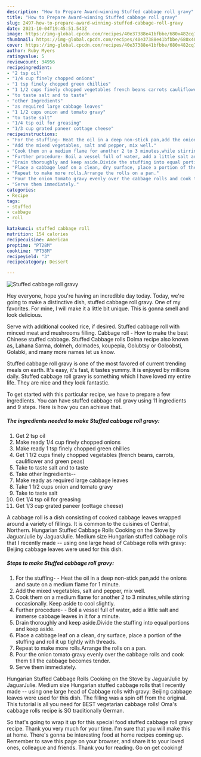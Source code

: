 ```yaml
---
description: "How to Prepare Award-winning Stuffed cabbage roll gravy"
title: "How to Prepare Award-winning Stuffed cabbage roll gravy"
slug: 2497-how-to-prepare-award-winning-stuffed-cabbage-roll-gravy
date: 2021-10-04T19:45:51.543Z
image: https://img-global.cpcdn.com/recipes/40e37388e41bfbbe/680x482cq70/stuffed-cabbage-roll-gravy-recipe-main-photo.jpg
thumbnail: https://img-global.cpcdn.com/recipes/40e37388e41bfbbe/680x482cq70/stuffed-cabbage-roll-gravy-recipe-main-photo.jpg
cover: https://img-global.cpcdn.com/recipes/40e37388e41bfbbe/680x482cq70/stuffed-cabbage-roll-gravy-recipe-main-photo.jpg
author: Ruby Myers
ratingvalue: 5
reviewcount: 34956
recipeingredient:
- "2 tsp oil"
- "1/4 cup finely chopped onions"
- "1 tsp finely chopped green chillies"
- "1 1/2 cups finely chopped vegetables french beans carrots cauliflower and green peas"
- "to taste salt and to taste"
- "other Ingredients"
- "as required large cabbage leaves"
- "1 1/2 cups onion and tomato gravy"
- "to taste salt"
- "1/4 tsp oil for greasing"
- "1/3 cup grated paneer cottage cheese"
recipeinstructions:
- "For the stuffing- Heat the oil in a deep non-stick pan,add the onions and saute on a medium flame for 1 minute."
- "Add the mixed vegetables, salt and pepper, mix well."
- "Cook them on a medium flame for another 2 to 3 minutes,while stirring occasionally. Keep aside to cool slightly."
- "Further procedure- Boil a vessel full of water, add a little salt and immerse cabbage leaves in it for a minute."
- "Drain thoroughly and keep aside.Divide the stuffing into equal portions and keep aside."
- "Place a cabbage leaf on a clean, dry surface, place a portion of the stuffing and roll it up tightly with threads."
- "Repeat to make more rolls.Arrange the rolls on a pan."
- "Pour the onion tomato gravy evenly over the cabbage rolls and cook them till the cabbage becomes tender."
- "Serve them immediately."
categories:
- Recipe
tags:
- stuffed
- cabbage
- roll

katakunci: stuffed cabbage roll 
nutrition: 154 calories
recipecuisine: American
preptime: "PT28M"
cooktime: "PT38M"
recipeyield: "3"
recipecategory: Dessert

---
```



![Stuffed cabbage roll gravy](https://img-global.cpcdn.com/recipes/40e37388e41bfbbe/680x482cq70/stuffed-cabbage-roll-gravy-recipe-main-photo.jpg)

Hey everyone, hope you're having an incredible day today. Today, we're going to make a distinctive dish, stuffed cabbage roll gravy. One of my favorites. For mine, I will make it a little bit unique. This is gonna smell and look delicious.

Serve with additional cooked rice, if desired. Stuffed cabbage roll with minced meat and mushrooms filling. Cabbage roll - How to make the best Chinese stuffed cabbage. Stuffed Cabbage rolls Dolma recipe also known as, Lahana Sarma, dolmeh, dolmades, koupepia, Golubtsy or Goloobsti, Golabki, and many more names let us know.

Stuffed cabbage roll gravy is one of the most favored of current trending meals on earth. It's easy, it's fast, it tastes yummy. It is enjoyed by millions daily. Stuffed cabbage roll gravy is something which I have loved my entire life. They are nice and they look fantastic.


To get started with this particular recipe, we have to prepare a few ingredients. You can have stuffed cabbage roll gravy using 11 ingredients and 9 steps. Here is how you can achieve that.

<!--inarticleads1-->

##### The ingredients needed to make Stuffed cabbage roll gravy:

1. Get 2 tsp oil
1. Make ready 1/4 cup finely chopped onions
1. Make ready 1 tsp finely chopped green chillies
1. Get 1 1/2 cups finely chopped vegetables (french beans, carrots, cauliflower and green peas)
1. Take to taste salt and to taste
1. Take other Ingredients--
1. Make ready as required large cabbage leaves
1. Take 1 1/2 cups onion and tomato gravy
1. Take to taste salt
1. Get 1/4 tsp oil for greasing
1. Get 1/3 cup grated paneer (cottage cheese)


A cabbage roll is a dish consisting of cooked cabbage leaves wrapped around a variety of fillings. It is common to the cuisines of Central, Northern. Hungarian Stuffed Cabbage Rolls Cooking on the Stove by JaguarJulie by JaguarJulie. Medium size Hungarian stuffed cabbage rolls that I recently made -- using one large head of Cabbage rolls with gravy: Beijing cabbage leaves were used for this dish. 

<!--inarticleads2-->

##### Steps to make Stuffed cabbage roll gravy:

1. For the stuffing- - Heat the oil in a deep non-stick pan,add the onions and saute on a medium flame for 1 minute.
1. Add the mixed vegetables, salt and pepper, mix well.
1. Cook them on a medium flame for another 2 to 3 minutes,while stirring occasionally. Keep aside to cool slightly.
1. Further procedure- - Boil a vessel full of water, add a little salt and immerse cabbage leaves in it for a minute.
1. Drain thoroughly and keep aside.Divide the stuffing into equal portions and keep aside.
1. Place a cabbage leaf on a clean, dry surface, place a portion of the stuffing and roll it up tightly with threads.
1. Repeat to make more rolls.Arrange the rolls on a pan.
1. Pour the onion tomato gravy evenly over the cabbage rolls and cook them till the cabbage becomes tender.
1. Serve them immediately.


Hungarian Stuffed Cabbage Rolls Cooking on the Stove by JaguarJulie by JaguarJulie. Medium size Hungarian stuffed cabbage rolls that I recently made -- using one large head of Cabbage rolls with gravy: Beijing cabbage leaves were used for this dish. The filling was a spin off from the original. This tutorial is all you need for BEST vegetarian cabbage rolls! Oma's cabbage rolls recipe is SO traditionally German. 

So that's going to wrap it up for this special food stuffed cabbage roll gravy recipe. Thank you very much for your time. I'm sure that you will make this at home. There's gonna be interesting food at home recipes coming up. Remember to save this page on your browser, and share it to your loved ones, colleague and friends. Thank you for reading. Go on get cooking!
